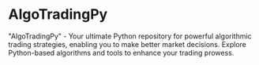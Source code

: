 # AlgoTradingPy
"AlgoTradingPy" - Your ultimate Python repository for powerful algorithmic trading strategies, enabling you to make better market decisions. Explore Python-based algorithms and tools to enhance your trading prowess.
